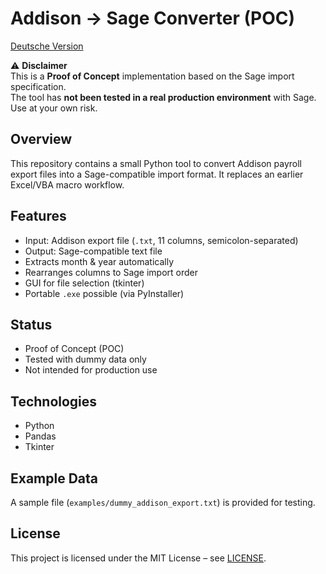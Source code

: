 # Addison → Sage Converter (POC)
[Deutsche Version](README.md)

⚠️ **Disclaimer**  
This is a **Proof of Concept** implementation based on the Sage import specification.  
The tool has **not been tested in a real production environment** with Sage.  
Use at your own risk.

## Overview
This repository contains a small Python tool to convert Addison payroll export files
into a Sage-compatible import format. It replaces an earlier Excel/VBA macro workflow.

## Features
- Input: Addison export file (`.txt`, 11 columns, semicolon-separated)
- Output: Sage-compatible text file
- Extracts month & year automatically
- Rearranges columns to Sage import order
- GUI for file selection (tkinter)
- Portable `.exe` possible (via PyInstaller)

## Status
- Proof of Concept (POC)
- Tested with dummy data only
- Not intended for production use

## Technologies
- Python
- Pandas
- Tkinter

## Example Data
A sample file (`examples/dummy_addison_export.txt`) is provided for testing.

## License
This project is licensed under the MIT License – see [LICENSE](LICENSE).

